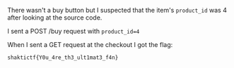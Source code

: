 There wasn't a buy button but I suspected that the item's `product_id` was 4 after looking at the source code.

I sent a POST /buy request with `product_id=4`

When I sent a GET request at the checkout I got the flag:

`shaktictf{Y0u_4re_th3_ult1mat3_f4n}`
